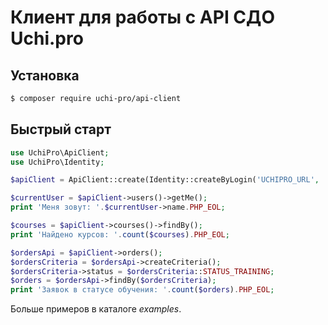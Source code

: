 # Клиент для работы с API СДО Uchi.pro

## Установка

```bash
$ composer require uchi-pro/api-client
```

## Быстрый старт

```php
use UchiPro\ApiClient;
use UchiPro\Identity;

$apiClient = ApiClient::create(Identity::createByLogin('UCHIPRO_URL', 'UCHIPRO_LOGIN', 'UCHIPRO_PASSWORD'));

$currentUser = $apiClient->users()->getMe();
print 'Меня зовут: '.$currentUser->name.PHP_EOL;

$courses = $apiClient->courses()->findBy();
print 'Найдено курсов: '.count($courses).PHP_EOL;

$ordersApi = $apiClient->orders();
$ordersCriteria = $ordersApi->createCriteria();
$ordersCriteria->status = $ordersCriteria::STATUS_TRAINING;
$orders = $ordersApi->findBy($ordersCriteria);
print 'Заявок в статусе обучения: '.count($orders).PHP_EOL;
```

Больше примеров в каталоге _examples_.
